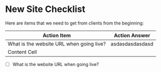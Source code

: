 # New Site Checklist

Here are items that we need to get from clients from the beginning:

| Action Item   | Action Answer |
| ------------- | ------------- |
| What is the website URL when going live?  | asdasdasdasdasd              |
| Content Cell  |               |

- [ ] What is the website URL when going live?

